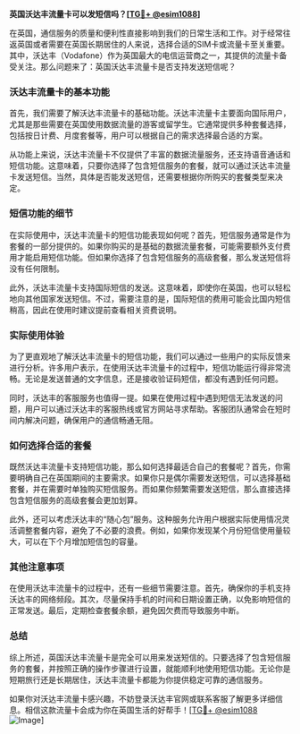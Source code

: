 **英国沃达丰流量卡可以发短信吗？[[TG💪+ @esim1088](https://t.me/s/esim1088)]**

在英国，通信服务的质量和便利性直接影响到我们的日常生活和工作。对于经常往返英国或者需要在英国长期居住的人来说，选择合适的SIM卡或流量卡至关重要。其中，沃达丰（Vodafone）作为英国最大的电信运营商之一，其提供的流量卡备受关注。那么问题来了：英国沃达丰流量卡是否支持发送短信呢？

### 沃达丰流量卡的基本功能

首先，我们需要了解沃达丰流量卡的基础功能。沃达丰流量卡主要面向国际用户，尤其是那些需要在英国使用数据流量的游客或留学生。它通常提供多种套餐选择，包括按日计费、月度套餐等，用户可以根据自己的需求选择最合适的方案。

从功能上来说，沃达丰流量卡不仅提供了丰富的数据流量服务，还支持语音通话和短信功能。这意味着，只要你选择了包含短信服务的套餐，就可以通过沃达丰流量卡发送短信。当然，具体是否能发送短信，还需要根据你所购买的套餐类型来决定。

### 短信功能的细节

在实际使用中，沃达丰流量卡的短信功能表现如何呢？首先，短信服务通常是作为套餐的一部分提供的。如果你购买的是基础的数据流量套餐，可能需要额外支付费用才能启用短信功能。但如果你选择了包含短信服务的高级套餐，那么发送短信将没有任何限制。

此外，沃达丰流量卡支持国际短信的发送。这意味着，即使你在英国，也可以轻松地向其他国家发送短信。不过，需要注意的是，国际短信的费用可能会比国内短信稍高，因此在使用时建议提前查看相关资费说明。

### 实际使用体验

为了更直观地了解沃达丰流量卡的短信功能，我们可以通过一些用户的实际反馈来进行分析。许多用户表示，在使用沃达丰流量卡的过程中，短信功能运行得非常流畅。无论是发送普通的文字信息，还是接收验证码短信，都没有遇到任何问题。

同时，沃达丰的客服服务也值得一提。如果在使用过程中遇到短信无法发送的问题，用户可以通过沃达丰的客服热线或官方网站寻求帮助。客服团队通常会在短时间内解决问题，确保用户的通信畅通无阻。

### 如何选择合适的套餐

既然沃达丰流量卡支持短信功能，那么如何选择最适合自己的套餐呢？首先，你需要明确自己在英国期间的主要需求。如果你只是偶尔需要发送短信，可以选择基础套餐，并在需要时单独购买短信服务。而如果你频繁需要发送短信，那么直接选择包含短信服务的高级套餐会更加划算。

此外，还可以考虑沃达丰的“随心包”服务。这种服务允许用户根据实际使用情况灵活调整套餐内容，避免了不必要的浪费。例如，如果你发现某个月份短信使用量较大，可以在下个月增加短信包的容量。

### 其他注意事项

在使用沃达丰流量卡的过程中，还有一些细节需要注意。首先，确保你的手机支持沃达丰的网络频段。其次，尽量保持手机的时间和日期设置正确，以免影响短信的正常发送。最后，定期检查套餐余额，避免因欠费而导致服务中断。

### 总结

综上所述，英国沃达丰流量卡是完全可以用来发送短信的。只要选择了包含短信服务的套餐，并按照正确的操作步骤进行设置，就能顺利地使用短信功能。无论你是短期旅行还是长期居住，沃达丰流量卡都能为你提供稳定可靠的通信服务。

如果你对沃达丰流量卡感兴趣，不妨登录沃达丰官网或联系客服了解更多详细信息。相信这款流量卡会成为你在英国生活的好帮手！[[TG💪+ @esim1088](https://t.me/s/esim1088) ![Image](https://i.postimg.cc/4NQfJmqS/Snipaste-2025-05-13-00-14-12.png)]
